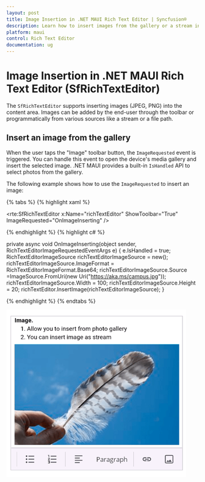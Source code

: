 ```yaml
---
layout: post
title: Image Insertion in .NET MAUI Rich Text Editor | Syncfusion®
description: Learn how to insert images from the gallery or a stream into the Syncfusion® .NET MAUI Rich Text Editor (SfRichTextEditor) control.
platform: maui 
control: Rich Text Editor
documentation: ug
---
```


# Image Insertion in .NET MAUI Rich Text Editor (SfRichTextEditor)

The `SfRichTextEditor` supports inserting images (JPEG, PNG) into the content area. Images can be added by the end-user through the toolbar or programmatically from various sources like a stream or a file path.

## Insert an image from the gallery

When the user taps the "Image" toolbar button, the `ImageRequested` event is triggered. You can handle this event to open the device's media gallery and insert the selected image. .NET MAUI provides a built-in `IsHandled` API to select photos from the gallery.

The following example shows how to use the `ImageRequested` to insert an image:

{% tabs %}
{% highlight xaml %}

<rte:SfRichTextEditor x:Name="richTextEditor"
                      ShowToolbar="True"
                      ImageRequested="OnImageInserting" />

{% endhighlight %}
{% highlight c# %}

private async void OnImageInserting(object sender, RichTextEditorImageRequestedEventArgs e)
{
    e.IsHandled = true;
    RichTextEditorImageSource richTextEditorImageSource = new();
    richTextEditorImageSource.ImageFormat = RichTextEditorImageFormat.Base64;
    richTextEditorImageSource.Source =ImageSource.FromUri(new Uri("https://aka.ms/campus.jpg"));
    richTextEditorImageSource.Width = 100;
    richTextEditorImageSource.Height = 20;
    richTextEditor.InsertImage(richTextEditorImageSource);
}

{% endhighlight %}
{% endtabs %}

![.NET MAUI Rich Text Editor image insertion image](images/richtexteditor-image-insertion.png)
